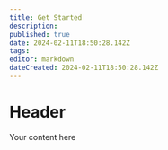 ```yaml
---
title: Get Started
description: 
published: true
date: 2024-02-11T18:50:28.142Z
tags: 
editor: markdown
dateCreated: 2024-02-11T18:50:28.142Z
---
```


# Header
Your content here